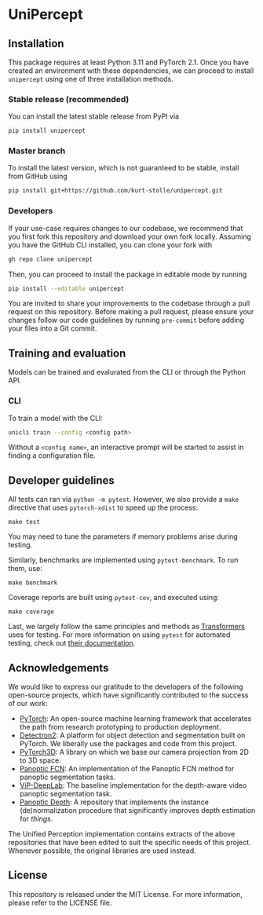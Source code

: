 # UniPercept

## Installation

This package requires at least Python 3.11 and PyTorch 2.1. Once you have created an environment with these 
dependencies, we can proceed to install `unipercept` using one of three installation methods.

### Stable release (recommended)
You can install the latest stable release from PyPI via
```bash
pip install unipercept
```

### Master branch
To install the latest version, which is not guaranteed to be stable, install from GitHub using 
```bash
pip install git+https://github.com/kurt-stolle/unipercept.git
```

### Developers
If your use-case requires changes to our codebase, we recommend that you first fork this repository and download your
own fork locally. Assuming you have the GitHub CLI installed, you can clone your fork with
```bash
gh repo clone unipercept
```
Then, you can proceed to install the package in editable mode by running
```bash
pip install --editable unipercept
```
You are invited to share your improvements to the codebase through a pull request on this repository. 
Before making a pull request, please ensure your changes follow our code guidelines by running `pre-commit` before 
adding your files into a Git commit.

## Training and evaluation

Models can be trained and evalurated from the CLI or through the Python API. 

### CLI
To train a model with the CLI:
```bash
unicli train --config <config path>
```
Without a `<config name>`, an interactive prompt will be started to assist in finding a configuration file.

## Developer guidelines
All tests can ran via `python -m pytest`. 
However, we also provide a `make` directive that uses `pytorch-xdist` to speed up the process:
```
make test
```
You may need to tune the parameters if memory problems arise during testing. 

Similarly, benchmarks are implemented using `pytest-benchmark`. To run them, use:
```
make benchmark
```

Coverage reports are built using `pytest-cov`, and executed using:
```
make coverage
```

Last, we largely follow the same principles and methods as [Transformers](https://huggingface.co/docs/transformers) uses for testing. 
For more information on using `pytest` for automated testing, check out [their documentation](https://huggingface.co/transformers/v3.4.0/testing.html).

## Acknowledgements

We would like to express our gratitude to the developers of the following open-source projects, which have significantly contributed to the success of our work:

- [PyTorch](https://github.com/pytorch/pytorch): An open-source machine learning framework that accelerates the path from research prototyping to production deployment.
- [Detectron2](https://github.com/facebookresearch/detectron2): A platform for object detection and segmentation built on PyTorch. We liberally use the packages and code from this project.
- [PyTorch3D](https://github.com/facebookresearch/pytorch3d): A library on which we base our camera projection from 2D to 3D space.
- [Panoptic FCN](https://github.com/DdeGeus/PanopticFCN_cityscapes): An implementation of the Panoptic FCN method for panoptic segmentation tasks.
- [ViP-DeepLab](https://github.com/google-research/deeplab2/blob/main/g3doc/projects/vip_deeplab.md): The baseline implementation for the depth-aware video panoptic segmentation task.
- [Panoptic Depth](https://github.com/NaiyuGao/PanopticDepth): A repository that implements the instance (de)normalization procedure that significantly improves depth estimation for _things_.

The Unified Perception implementation contains extracts of the above repositories that have been edited to suit the specific needs of this project.
Whenever possible, the original libraries are used instead.

## License

This repository is released under the MIT License. For more information, please refer to the LICENSE file.
